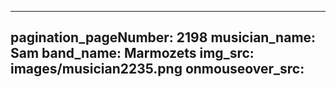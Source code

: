 ------
pagination_pageNumber: 2198
musician_name: Sam
band_name: Marmozets
img_src: images/musician2235.png
onmouseover_src: 
------